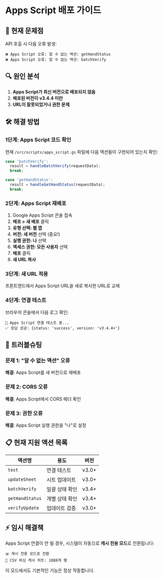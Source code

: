 # Apps Script 배포 가이드

## 🚨 현재 문제점

API 호출 시 다음 오류 발생:
```
❌ Apps Script 오류: 알 수 없는 액션: getHandStatus
❌ Apps Script 오류: 알 수 없는 액션: batchVerify
```

## 🔍 원인 분석

1. **Apps Script가 최신 버전으로 배포되지 않음**
2. **배포된 버전이 v3.4.4 미만**
3. **URL이 잘못되었거나 권한 문제**

## 🛠️ 해결 방법

### 1단계: Apps Script 코드 확인

현재 `/src/scripts/apps_script.gs` 파일에 다음 액션들이 구현되어 있는지 확인:

```javascript
case 'batchVerify':
  result = handleBatchVerify(requestData);
  break;

case 'getHandStatus':
  result = handleGetHandStatus(requestData);
  break;
```

### 2단계: Apps Script 재배포

1. Google Apps Script 콘솔 접속
2. **배포 > 새 배포** 클릭
3. **유형 선택: 웹 앱**
4. **버전: 새 버전** 선택 (중요!)
5. **실행 권한: 나** 선택
6. **액세스 권한: 모든 사용자** 선택
7. **배포** 클릭
8. **새 URL 복사**

### 3단계: 새 URL 적용

프론트엔드에서 Apps Script URL을 새로 복사한 URL로 교체

### 4단계: 연결 테스트

브라우저 콘솔에서 다음 로그 확인:
```
🔗 Apps Script 연결 테스트 중...
✅ 응답 성공: {status: 'success', version: 'v3.4.4+'}
```

## 🔧 트러블슈팅

### 문제 1: "알 수 없는 액션" 오류
**해결**: Apps Script를 새 버전으로 재배포

### 문제 2: CORS 오류
**해결**: Apps Script에서 CORS 헤더 확인

### 문제 3: 권한 오류
**해결**: Apps Script 실행 권한을 "나"로 설정

## 📋 현재 지원 액션 목록

| 액션명 | 용도 | 버전 |
|--------|------|------|
| `test` | 연결 테스트 | v3.0+ |
| `updateSheet` | 시트 업데이트 | v3.0+ |
| `batchVerify` | 일괄 상태 확인 | v3.4+ |
| `getHandStatus` | 개별 상태 확인 | v3.4+ |
| `verifyUpdate` | 업데이트 검증 | v3.0+ |

## ⚡ 임시 해결책

Apps Script 연결이 안 될 경우, 시스템이 자동으로 **캐시 전용 모드**로 전환됩니다:

```
📊 캐시 전용 모드로 전환
🚀 CSV 파싱 캐시 히트: 1888개 행
```

이 모드에서도 기본적인 기능은 정상 작동합니다.